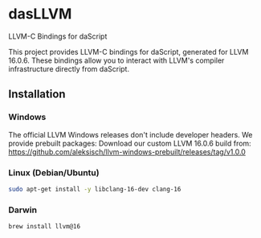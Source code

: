 # dasLLVM 
LLVM-C Bindings for daScript

This project provides LLVM-C bindings for daScript, generated for LLVM 16.0.6. These bindings allow you to interact with LLVM's compiler infrastructure directly from daScript.

## Installation

### Windows
The official LLVM Windows releases don't include developer headers. We provide prebuilt packages:
Download our custom LLVM 16.0.6 build from: https://github.com/aleksisch/llvm-windows-prebuilt/releases/tag/v1.0.0

### Linux (Debian/Ubuntu)
```bash
sudo apt-get install -y libclang-16-dev clang-16
```

### Darwin
```
brew install llvm@16
```